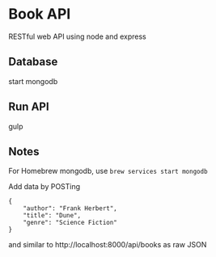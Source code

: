 # Book API
RESTful web API using node and express

## Database
start mongodb

## Run API
gulp

## Notes
For Homebrew mongodb, use `brew services start mongodb`

Add data by POSTing 
```
{
    "author": "Frank Herbert",
    "title": "Dune",
    "genre": "Science Fiction"
}
```
and similar to http://localhost:8000/api/books as raw JSON
